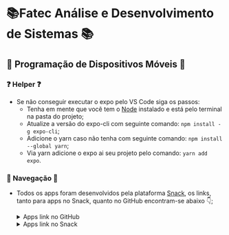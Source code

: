 # 📚Fatec Análise e Desenvolvimento de Sistemas 📚

## **📱 Programação de Dispositivos Móveis 📱**

### **❓ Helper ❓**

- Se não conseguir executar o expo pelo VS Code siga os passos:
  - Tenha em mente que você tem o [Node](https://nodejs.org/en/) instalado e está pelo terminal na pasta do projeto;  
  - Atualize a versão do expo-cli com seguinte comando: `npm install -g expo-cli`;
  - Adicione o yarn caso não tenha com seguinte comando: `npm install --global yarn`;
  - Via yarn adicione o expo ai seu projeto pelo comando: `yarn add expo`.

### **🚢 Navegação 🚢**

- Todos os apps foram desenvolvidos pela plataforma [Snack](https://snack.expo.dev/), os links, tanto para apps no Snack, quanto no GitHub encontram-se abaixo 👇;

  <details>
  <summary> Apps link no GitHub </summary>

  - [App 17 - API GET - CEP](/ProgDispMoveis/ExerciciosP2/aula10-app17);
  - [App 18 - API GET - Perfil dos Devs](/ProgDispMoveis/ExerciciosP2/aula10-app18);
  - [App 19 - API GET - Conversor de Moedas](/ProgDispMoveis/ExerciciosP2/aula10-app19);
  - [App 20 - API GET - Filmes](/ProgDispMoveis/ExerciciosP2/aula10-app20);
  - [App 21 - Cálculo do IMC](/ProgDispMoveis/ExerciciosP2/aula11-app21);
  - [App 22 - Cálculo do IMC](/ProgDispMoveis/ExerciciosP2/aula11-app22);
  </details>

  <details>
  <summary> Apps link no Snack </summary>

  - [App 17 - API GET - CEP](https://snack.expo.dev/@luizmiguelsr/aula10-app17);
  - [App 18 - API GET - Perfil dos Devs](https://snack.expo.dev/@luizmiguelsr/aula10-app18);
  - [App 19 - API GET - Conversor de Moedas](https://snack.expo.dev/@luizmiguelsr/aula10-app19);
  - [App 20 - API GET - Filmes](https://snack.expo.dev/@luizmiguelsr/aula10-app20?platform=web);
  - [App 21 - Cálculo do IMC](/ProgDispMoveis/ExerciciosP2/aula11-app21);
  - [App 22 - Cálculo do IMC](/ProgDispMoveis/ExerciciosP2/aula11-app22);
  </details>